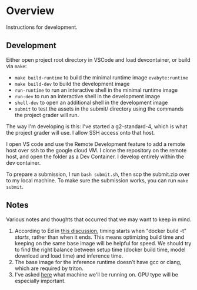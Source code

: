 # Overview

Instructions for development.

## Development

Either open project root directory in VSCode and load devcontainer, or build via `make`:

- `make build-runtime` to build the minimal runtime image `evabyte:runtime`
- `make build-dev` to build the development image
- `run-runtime` to run an interactive shell in the minimal runtime image
- `run-dev` to run an interactive shell in the development image
- `shell-dev` to open an additional shell in the development image
- `submit` to test the assets in the submit/ directory using the commands the project grader will run.

The way I'm developing is this: I've started a g2-standard-4, which is what the project grader will use. I allow SSH access onto that host.

I open VS code and use the Remote Development feature to add a remote host over ssh to the google cloud VM. I clone the repository on the remote host, and open the folder as a Dev Container. I develop entirely within the dev container.

To prepare a submission, I run `bash submit.sh`, then scp the submit.zip over to my local machine. To make sure the submission works, you can run `make submit`.

## Notes

Various notes and thoughts that occurred that we may want to keep in mind.

1. According to Ed in [this discussion](https://edstem.org/us/courses/77432/discussion/6630668), timing starts when "docker build -t" _starts_, rather than when it ends. This means optimizing build time and keeping on the same base image will be helpful for speed. We should try to find the right balance between setup time (docker build time, model download and load time) and inference time.
2. The base image for the inference runtime doesn't have gcc or clang, which are required by triton.
3. I've asked [here](https://edstem.org/us/courses/77432/discussion/6658204) what machine we'll be running on. GPU type will be especially important.
